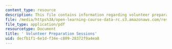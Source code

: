 ```yaml
---
content_type: resource
description: This file contains information regarding volunteer preparation sessions.
file: /media/https%3A/open-learning-course-data-rc.s3.amazonaws.com/res-2-005-girls-who-build-make-your-own-wearables-workshop-spring-2015/decfb1f16e1df34ec80928372f9a4ea8_MITRES_2_005S15_Prep.pdf
file_type: application/pdf
resourcetype: Document
title: ' Volunteer Preparation Sessions'
uid: decfb1f1-6e1d-f34e-c809-28372f9a4ea8
---
```

